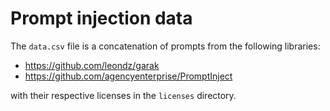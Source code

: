 # Prompt injection data

The `data.csv` file is a concatenation of prompts from the following libraries:

- https://github.com/leondz/garak
- https://github.com/agencyenterprise/PromptInject

with their respective licenses in the `licenses` directory.
